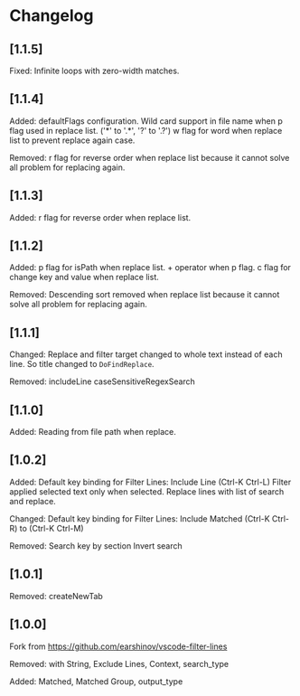 # Changelog

## [1.1.5]

Fixed:
Infinite loops with zero-width matches.

## [1.1.4]

Added:
defaultFlags configuration.
Wild card support in file name when p flag used in replace list. ('\*' to '.\*', '?' to '.?')
w flag for word when replace list to prevent replace again case.

Removed:
r flag for reverse order when replace list because it cannot solve all problem for replacing again.

## [1.1.3]

Added:
r flag for reverse order when replace list.

## [1.1.2]

Added:
p flag for isPath when replace list. + operator when p flag.
c flag for change key and value when replace list.

Removed:
Descending sort removed when replace list because it cannot solve all problem for replacing again.

## [1.1.1]

Changed:
Replace and filter target changed to whole text instead of each line.
So title changed to `DoFindReplace`.

Removed:
includeLine
caseSensitiveRegexSearch

## [1.1.0]

Added:
Reading from file path when replace.

## [1.0.2]

Added:
Default key binding for Filter Lines: Include Line (Ctrl-K Ctrl-L)
Filter applied selected text only when selected.
Replace lines with list of search and replace.

Changed:
Default key binding for Filter Lines: Include Matched (Ctrl-K Ctrl-R) to (Ctrl-K Ctrl-M)

Removed:
Search key by section
Invert search

## [1.0.1]

Removed:
createNewTab

## [1.0.0]

Fork from https://github.com/earshinov/vscode-filter-lines

Removed:
with String, Exclude Lines, Context, search_type

Added:
Matched, Matched Group, output_type
